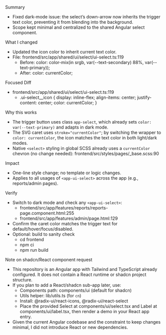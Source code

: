 Summary
- Fixed dark-mode issue: the select’s down-arrow now inherits the trigger text color, preventing it from blending into the background.
- Scope kept minimal and centralized to the shared Angular select component.

What I changed
- Updated the icon color to inherit current text color.
- File: frontend/src/app/shared/ui/select/ui-select.ts:119
  - Before: color: color-mix(in srgb, var(--text-secondary) 88%, var(--text-primary));
  - After: color: currentColor;

Focused Diff
- frontend/src/app/shared/ui/select/ui-select.ts:119
  - .ui-select__icon { display: inline-flex; align-items: center; justify-content: center; color: currentColor; }

Why this works
- The trigger button uses class `app-select`, which already sets `color: var(--text-primary)` and adapts in dark mode.
- The SVG caret uses `stroke="currentColor"`; by switching the wrapper to `color: currentColor`, the icon matches the text color in both light/dark modes.
- Native `<select>` styling in global SCSS already uses a `currentColor` chevron (no change needed): frontend/src/styles/pages/_base.scss:90

Impact
- One-line style change; no template or logic changes.
- Applies to all usages of `<app-ui-select>` across the app (e.g., reports/admin pages).

Verify
- Switch to dark mode and check any `<app-ui-select>`:
  - frontend/src/app/features/reports/reports-page.component.html:255
  - frontend/src/app/features/admin/page.html:129
- Confirm the caret color matches the trigger text for default/hover/focus/disabled.
- Optional: build to sanity check
  - cd frontend
  - npm ci
  - npm run build

Note on shadcn/React component request
- This repository is an Angular app with Tailwind and TypeScript already configured. It does not contain a React runtime or shadcn project structure.
- If you plan to add a React/shadcn sub-app later, use:
  - Components path: components/ui (default for shadcn)
  - Utils helper: lib/utils.ts (for `cn`)
  - Install: @radix-ui/react-icons, @radix-ui/react-select
  - Place the provided Select at components/ui/select.tsx and Label at components/ui/label.tsx, then render a demo in your React app entry.
- Given the current Angular codebase and the constraint to keep changes minimal, I did not introduce React or new dependencies.